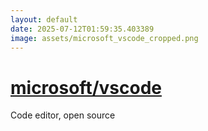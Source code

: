 ```yaml
---
layout: default
date: 2025-07-12T01:59:35.403389
image: assets/microsoft_vscode_cropped.png
---
```


# [microsoft/vscode](https://github.com/microsoft/vscode)

Code editor, open source
